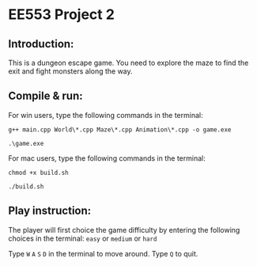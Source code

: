 # EE553 Project 2

## Introduction:
  This is a dungeon escape game. You need to explore the maze to find the exit and fight monsters along the way. 
## Compile & run:
  For win users, type the following commands in the terminal:
```
g++ main.cpp World\*.cpp Maze\*.cpp Animation\*.cpp -o game.exe
```
```
.\game.exe
```
For mac users, type the following commands in the terminal:
```
chmod +x build.sh
```
```
./build.sh
```
## Play instruction:
  The player will first choice the game difficulty by entering the following choices in the terminal:
  ```easy``` or ```medium``` or ```hard```

  
  Type ```W``` ```A``` ```S``` ```D``` in the terminal to move around. Type ```Q``` to quit.
